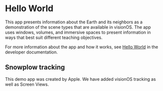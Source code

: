 # Hello World

This app presents information about the Earth and its neighbors
as a demonstration of the scene types that are available in visionOS.
The app uses windows, volumes, and immersive spaces to present information
in ways that best suit different teaching objectives.

For more information about the app and how it works, see
[Hello World](https://developer.apple.com/documentation/visionos/world)
in the developer documentation.

## Snowplow tracking
This demo app was created by Apple. We have added visionOS tracking as well as Screen Views.
